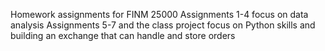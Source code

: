 Homework assignments for FINM 25000
Assignments 1-4 focus on data analysis
Assignments 5-7 and the class project focus on Python skills and building an exchange that can handle and store orders
